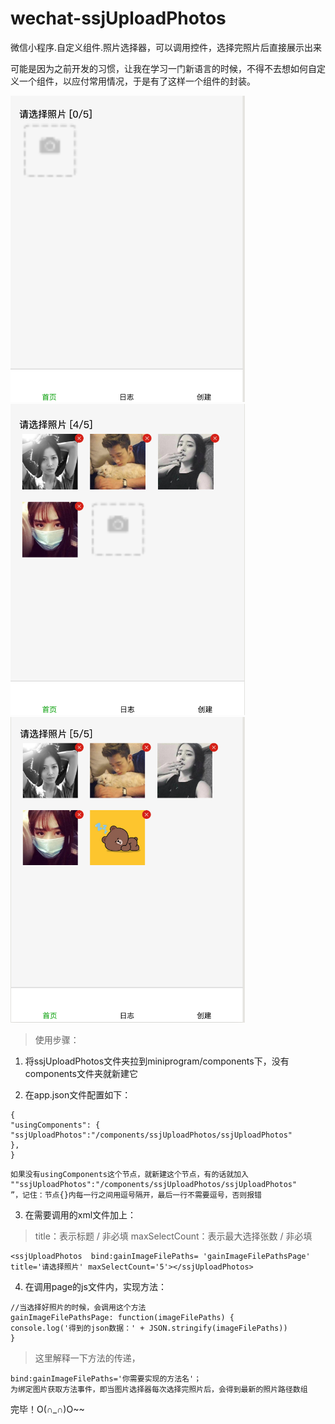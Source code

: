 # wechat-ssjUploadPhotos
微信小程序.自定义组件.照片选择器，可以调用控件，选择完照片后直接展示出来


可能是因为之前开发的习惯，让我在学习一门新语言的时候，不得不去想如何自定义一个组件，以应付常用情况，于是有了这样一个组件的封装。

<img src="https://github.com/SSJStar/wechat-ssjUploadPhotos/blob/master/效果图1.png" width="375"></img>  <img src="https://github.com/SSJStar/wechat-ssjUploadPhotos/blob/master/效果图2.png" width="375"></img>  <img src="https://github.com/SSJStar/wechat-ssjUploadPhotos/blob/master/效果图3.png" width="375"></img>
>  使用步骤：

1. 将ssjUploadPhotos文件夹拉到miniprogram/components下，没有components文件夹就新建它

2. 在app.json文件配置如下：

```
{
"usingComponents": {
"ssjUploadPhotos":"/components/ssjUploadPhotos/ssjUploadPhotos"
},
}
```
```
如果没有usingComponents这个节点，就新建这个节点，有的话就加入    ""ssjUploadPhotos":"/components/ssjUploadPhotos/ssjUploadPhotos"
”，记住：节点{}内每一行之间用逗号隔开，最后一行不需要逗号，否则报错
```
3. 在需要调用的xml文件加上：

>title：表示标题 /  非必填
maxSelectCount：表示最大选择张数 / 非必填

```
<ssjUploadPhotos  bind:gainImageFilePaths= 'gainImageFilePathsPage' title='请选择照片' maxSelectCount='5'></ssjUploadPhotos>

```
4. 在调用page的js文件内，实现方法：

```
//当选择好照片的时候，会调用这个方法
gainImageFilePathsPage: function(imageFilePaths) {
console.log('得到的json数据：' + JSON.stringify(imageFilePaths))
}
```

>这里解释一下方法的传递，
```
bind:gainImageFilePaths='你需要实现的方法名'；
为绑定图片获取方法事件，即当图片选择器每次选择完照片后，会得到最新的照片路径数组

```
完毕！O(∩_∩)O~~
